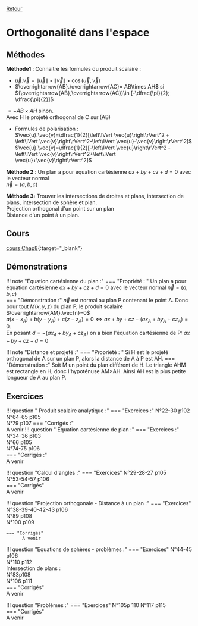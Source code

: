 [Retour](../../Chap.md)
# Orthogonalité dans l'espace

## Méthodes 
**Méthode1** : Connaitre les formules du produit scalaire :  
- $\vec{u}.\vec{v}=\left\lVert \vec{u}\right\rVert \times \left\lVert \vec{v}\right\rVert\times \cos(\vec{u},\vec{v})$  
- $\overrightarrow{AB}.\overrightarrow{AC}= AB\times AH$ si $(\overrightarrow{AB},\overrightarrow{AC})\in [-\dfrac{\pi}{2}; \dfrac{\pi}{2}]$

$=-AB\times AH$ sinon.  
Avec H le projeté orthogonal de C sur (AB)  
- Formules de polarisation :  
$\vec{u}.\vec{v}=\dfrac{1}{2}[\left\lVert \vec{u}\right\rVert^2 + \left\lVert \vec{v}\right\rVert^2-\left\lVert \vec{u}-\vec{v}\right\rVert^2]$  
$\vec{u}.\vec{v}=\dfrac{1}{2}[-\left\lVert \vec{u}\right\rVert^2 - \left\lVert \vec{v}\right\rVert^2+\left\lVert \vec{u}+\vec{v}\right\rVert^2]$

**Méthode 2** : Un plan a pour équation cartésienne $ax+by+cz+d=0$ avec le vecteur normal  
$\vec{n}=(a,b,c)$

**Méthode 3:** Trouver les intersections de droites et plans, intersection de plans, intersection de sphère et plan.   
Projection orthogonal d'un point sur un plan  
Distance d'un point à un plan.
    
## Cours 
[cours Chap8](./Cours-Chap8.pdf){:target="_blank"}

## Démonstrations

!!! note "Equation cartésienne du plan :" 
    === "Propriété : " 
         Un plan a pour équation cartésienne $ax+by+cz+d=0$ avec le vecteur normal  $\vec{n}=(a,b,c)$  
    === "Démonstration :"
        $\vec{n}$ est normal au plan P contenant le point A. Donc pour tout $M(x,y,z)$ du plan P, le produit scalaire $\overrightarrow{AM}.\vec{n}=0$  
        $a(x-x_A)+b(y-y_A)+c(z-z_A)=0 \Leftrightarrow ax+by+cz-(ax_A+by_A+cz_A)=0$.  
        En posant $d=-(ax_A+by_A+cz_A)$ on a bien l'équation cartésienne de P:  $ax+by+cz+d=0$

!!! note "Distance et projeté :" 
    === "Propriété : " 
        Si H est le projeté orthogonal de A sur un plan P, alors la distance de A à P est AH.
    === "Démonstration :" 
        Soit M un point du plan différent de H. Le triangle AHM est rectangle en H, donc l'hypoténuse AM>AH. Ainsi AH est la plus petite longueur de A au plan P.
## Exercices

!!! question " Produit scalaire analytique :"
    === "Exercices :" 
         N°22-30 p102  
         N°64-65 p105  
         N°79 p107
    === "Corrigés :"  
        A venir
!!! question " Equation cartésienne de plan :"
    === "Exercices :" 
         N°34-36 p103  
         N°66 p105  
         N°74-75 p106       
    === "Corrigés :"  
         A venir
        
!!! question "Calcul d'angles :"
    === "Exercices"
        N°29-28-27 p105  
        N°53-54-57 p106  
    === "Corrigés"  
          A venir

!!! question "Projection orthogonale - Distance à un plan :"
    === "Exercices" 
        N°38-39-40-42-43 p106  
        N°89 p108  
        N°100 p109  
        
    === "Corrigés"  
          A venir

!!! question "Equations de sphères - problèmes :"
    === "Exercices" 
        N°44-45 p106  
        N°110 p112  
        Intersection de plans :   
        N°83p108  
        N°106 p111  
    === "Corrigés"  
          A venir

!!! question "Problèmes :"
    === "Exercices" 
        N°105p 110
        N°117 p115  
    === "Corrigés"  
          A venir
